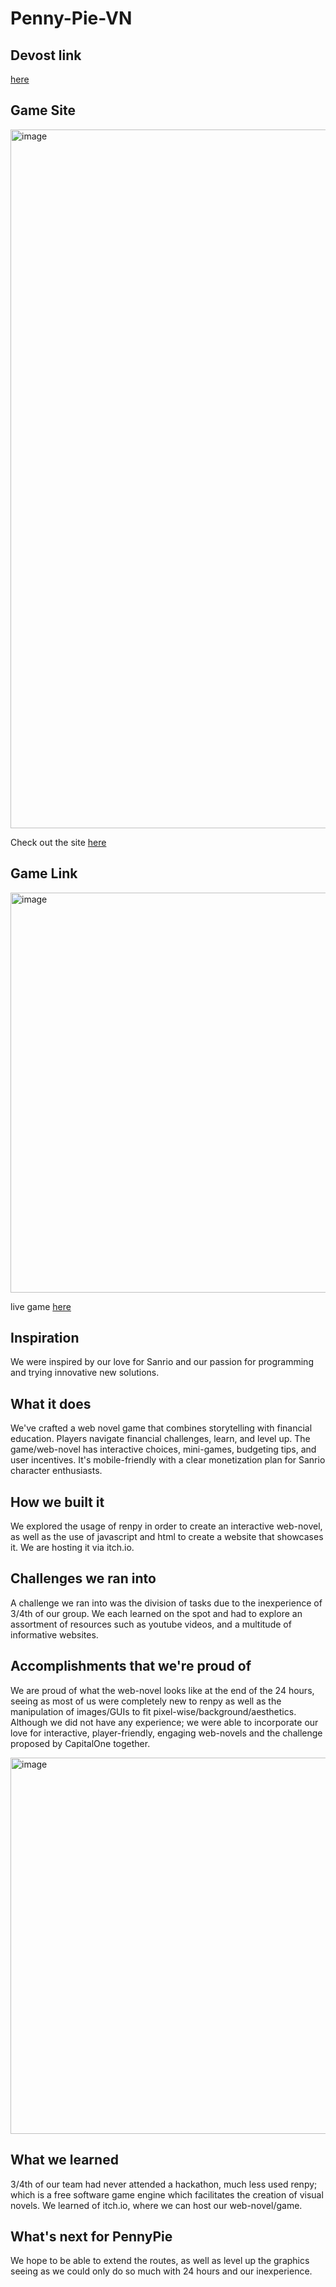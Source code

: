 # Penny-Pie-VN

## Devost link
[here](https://devpost.com/software/pennie-pie)

## Game Site
<img width="1118" alt="image" src="https://github.com/Brodypen/Penny-Pie-VN/assets/45112852/23ccf246-ad61-4663-b5dd-9cbc544fc20f">

Check out the site [here](https://pie-penny.vercel.app/)

## Game Link

<img width="640" alt="image" src="https://github.com/Brodypen/Penny-Pie-VN/assets/45112852/95e993d1-e0e9-42f3-a61b-e412ad470bc3">

live game [here](https://zuuniix.itch.io/pennypie)

## Inspiration

We were inspired by our love for Sanrio and our passion for programming and trying innovative new solutions.

## What it does

We've crafted a web novel game that combines storytelling with financial education. Players navigate financial challenges, learn, and level up. The game/web-novel has interactive choices, mini-games, budgeting tips, and user incentives. It's mobile-friendly with a clear monetization plan for Sanrio character enthusiasts.

## How we built it

We explored the usage of renpy in order to create an interactive web-novel, as well as the use of javascript and html to create a website that showcases it. We are hosting it via itch.io.

## Challenges we ran into

A challenge we ran into was the division of tasks due to the inexperience of 3/4th of our group. We each learned on the spot and had to explore an assortment of resources such as youtube videos, and a multitude of informative websites.

## Accomplishments that we're proud of

We are proud of what the web-novel looks like at the end of the 24 hours, seeing as most of us were completely new to renpy as well as the manipulation of images/GUIs to fit pixel-wise/background/aesthetics. Although we did not have any experience; we were able to incorporate our love for interactive, player-friendly, engaging web-novels and the challenge proposed by CapitalOne together.

<img width="602" alt="image" src="https://github.com/Brodypen/Penny-Pie-VN/assets/45112852/5f79c62a-44d7-46f4-ae17-1eae85240859">


## What we learned

3/4th of our team had never attended a hackathon, much less used renpy; which is a free software game engine which facilitates the creation of visual novels. We learned of itch.io, where we can host our web-novel/game.

## What's next for PennyPie

We hope to be able to extend the routes, as well as level up the graphics seeing as we could only do so much with 24 hours and our inexperience.
